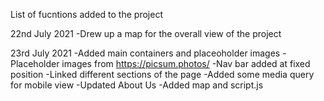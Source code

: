 List of fucntions added to the project


22nd July 2021
    -Drew up a map for the overall view of the project

23rd July 2021
    -Added main containers and placeoholder images
    -Placeholder images from https://picsum.photos/
    -Nav bar added at fixed position
    -Linked different sections of the page
    -Added some media query for mobile view
    -Updated About Us 
    -Added map and script.js